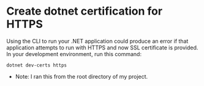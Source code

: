 # Create dotnet certification for HTTPS

Using the CLI to run your .NET application could produce an error if that application attempts to run with HTTPS and now SSL certificate is provided. In your development environment, run this command:

```
dotnet dev-certs https
```

 - Note: I ran this from the root directory of my project.
